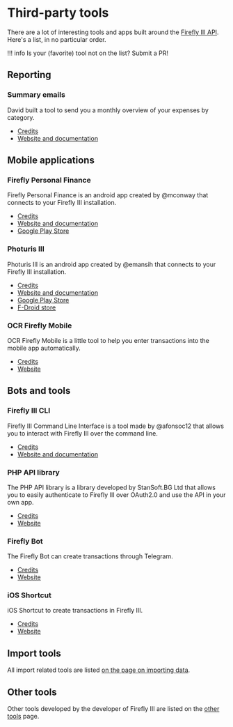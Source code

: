 # Third-party tools

There are a lot of interesting tools and apps built around the [Firefly III API](../api.md). Here's a list, in no particular order.

!!! info 
    Is your (favorite) tool not on the list? Submit a PR!

## Reporting

### Summary emails

David built a tool to send you a monthly overview of your expenses by category.

- [Credits](https://github.com/davidschlachter)
- [Website and documentation](https://github.com/davidschlachter/firefly-iii-email-summary)

## Mobile applications

### Firefly Personal Finance

Firefly Personal Finance is an android app created by @mconway that connects to your Firefly III installation.

- [Credits](https://github.com/mconway)
- [Website and documentation](https://github.com/mconway/firefly-app/)
- [Google Play Store](https://play.google.com/store/apps/details?id=com.zerobyte.firefly)

### Photuris III

Photuris III is an android app created by @emansih that connects to your Firefly III installation.

- [Credits](https://github.com/emansih)
- [Website and documentation](https://github.com/emansih/FireflyMobile)
- [Google Play Store](https://play.google.com/store/apps/details?id=xyz.hisname.fireflyiii)
- [F-Droid store](https://f-droid.org/packages/xyz.hisname.fireflyiii/)

### OCR Firefly Mobile

OCR Firefly Mobile is a little tool to help you enter transactions into the mobile app automatically.

- [Credits](https://github.com/luifermoron)
- [Website](https://github.com/luifermoron/ocrFireflyMobile)

## Bots and tools

### Firefly III CLI

Firefly III Command Line Interface is a tool made by @afonsoc12 that allows you to interact with Firefly III over the command line.

- [Credits](https://github.com/afonsoc12)
- [Website and documentation](https://github.com/afonsoc12/firefly-cli)

### PHP API library

The PHP API library is a library developed by StanSoft.BG Ltd that allows you to easily authenticate to Firefly III over OAuth2.0 and use the API in your own app.

- [Credits](https://github.com/StanSoftBG)
- [Website](https://github.com/StanSoftBG/oauth2-firefly-iii)

### Firefly Bot

The Firefly Bot can create transactions through Telegram.

- [Credits](https://github.com/vjFaLk)
- [Website](https://github.com/vjFaLk/firefly-bot)

### iOS Shortcut

iOS Shortcut to create transactions in Firefly III.  

- [Credits](https://github.com/dimarei)
- [Website](https://github.com/dimarei/firefly-ios-shortcuts)

## Import tools

All import related tools are listed [on the page on importing data](../importing-data/introduction.md).

## Other tools

Other tools developed by the developer of Firefly III are listed on the [other tools](../../../other-tools) page.
